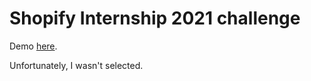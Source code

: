 # Shopify Internship 2021 challenge

Demo [here](https://ray-shopify-challenge.netlify.app/).

Unfortunately, I wasn't selected. 
